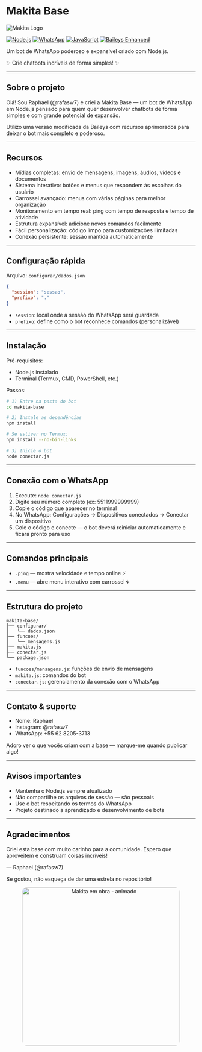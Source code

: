 # Makita Base

![Makita Logo](https://github.com/user-attachments/assets/b662c226-f336-4dd1-980d-cfe52fb158f1)

[![Node.js](https://img.shields.io/badge/Node.js-339933?style=for-the-badge&logo=nodedotjs&logoColor=white)]()
[![WhatsApp](https://img.shields.io/badge/WhatsApp-25D366?style=for-the-badge&logo=whatsapp&logoColor=white)]()
[![JavaScript](https://img.shields.io/badge/JavaScript-F7DF1E?style=for-the-badge&logo=javascript&logoColor=black)]()
[![Baileys Enhanced](https://img.shields.io/badge/Baileys-Enhanced-ff69b4?style=for-the-badge)]()

Um bot de WhatsApp poderoso e expansível criado com Node.js.

✨ Crie chatbots incríveis de forma simples! ✨

---

## Sobre o projeto

Olá! Sou Raphael (@rafasw7) e criei a Makita Base — um bot de WhatsApp em Node.js pensado para quem quer desenvolver chatbots de forma simples e com grande potencial de expansão.

Utilizo uma versão modificada da Baileys com recursos aprimorados para deixar o bot mais completo e poderoso.

---

## Recursos

- Mídias completas: envio de mensagens, imagens, áudios, vídeos e documentos
- Sistema interativo: botões e menus que respondem às escolhas do usuário
- Carrossel avançado: menus com várias páginas para melhor organização
- Monitoramento em tempo real: ping com tempo de resposta e tempo de atividade
- Estrutura expansível: adicione novos comandos facilmente
- Fácil personalização: código limpo para customizações ilimitadas
- Conexão persistente: sessão mantida automaticamente

---

## Configuração rápida

Arquivo: `configurar/dados.json`

```json
{
  "session": "sessao",
  "prefixo": "."
}
```

- `session`: local onde a sessão do WhatsApp será guardada  
- `prefixo`: define como o bot reconhece comandos (personalizável)

---

## Instalação

Pré-requisitos:

- Node.js instalado
- Terminal (Termux, CMD, PowerShell, etc.)

Passos:

```bash
# 1) Entre na pasta do bot
cd makita-base

# 2) Instale as dependências
npm install

# Se estiver no Termux:
npm install --no-bin-links

# 3) Inicie o bot
node conectar.js
```

---

## Conexão com o WhatsApp

1. Execute: `node conectar.js`  
2. Digite seu número completo (ex: 5511999999999)  
3. Copie o código que aparecer no terminal  
4. No WhatsApp: Configurações → Dispositivos conectados → Conectar um dispositivo  
5. Cole o código e conecte — o bot deverá reiniciar automaticamente e ficará pronto para uso

---

## Comandos principais

- `.ping` — mostra velocidade e tempo online ⚡  
- `.menu` — abre menu interativo com carrossel 🌀

---

## Estrutura do projeto

```
makita-base/
├── configurar/
│   └── dados.json
├── funcoes/
│   └── mensagens.js
├── makita.js
├── conectar.js
└── package.json
```

- `funcoes/mensagens.js`: funções de envio de mensagens  
- `makita.js`: comandos do bot  
- `conectar.js`: gerenciamento da conexão com o WhatsApp

---

## Contato & suporte

- Nome: Raphael  
- Instagram: @rafasw7  
- WhatsApp: +55 62 8205-3713

Adoro ver o que vocês criam com a base — marque-me quando publicar algo!

---

## Avisos importantes

- Mantenha o Node.js sempre atualizado  
- Não compartilhe os arquivos de sessão — são pessoais  
- Use o bot respeitando os termos do WhatsApp  
- Projeto destinado a aprendizado e desenvolvimento de bots

---

## Agradecimentos

Criei esta base com muito carinho para a comunidade. Espero que aproveitem e construam coisas incríveis!

— Raphael (@rafasw7)

Se gostou, não esqueça de dar uma estrela no repositório!

<p align="center">
  <img src="https://media0.giphy.com/media/v1.Y2lkPTZjMDliOTUyNmdnbTZybGh1M2NiNXlyczF5ZTR2eDhlaG1lMHVqbG5zem1mODdlZSZlcD12MV9pbnRlcm5hbF9naWZfYnlfaWQmY3Q9Zw/gDyCnwdmwgR36UAq8y/giphy.gif" alt="Makita em obra - animado" width="420" style="border-radius: 12px;">
</p>
